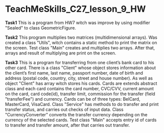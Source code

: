 # TeachMeSkills_C27_lesson_9_HW

**Task1** This is a program from HW7 witch was improve by using modifier "Sealed" to class GeometricFigure.

**Task2** This program multiplies two matrices (multidimensional arrays). Was created a class "Utils", witch contains a static method to print the matrix on the screen. Test class "Main" creates and multiplies two arrays. After that, arrays and result of multiplying are print on the screen.

**Task3** This is a program for transferring from one client’s bank card to his other card. There is a class "Client" whose object stores information about the client’s first name, last name, passport number, date of birth and address (postal code, country, city, street and house number). As well as object "Client" has array witch stores his cards. Cards are extends abstract class and each card contains the card number, CVC/CVV, current amount on the card, card code(id), transfer limit, commission for the transfer (field "transferFee") and currency. Cards can be of three types: BelCard, MasterCard, VisaCard. Class "Service" has methods to do transfer and print transfer status, and carries out checks of input data. Class "CurrencyConverter" converts the transfer currency depending on the currency of the selected cards. Test class "Main" accepts entry id of cards to transfer and transfer amount, after that carries out transfer.
